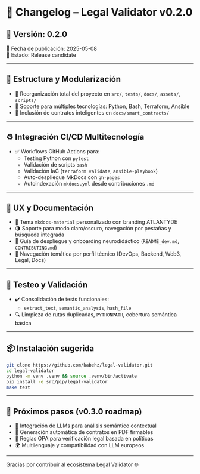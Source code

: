 # 🧾 Changelog – Legal Validator v0.2.0

## 🚀 Versión: 0.2.0
📅 Fecha de publicación: 2025-05-08  
🔖 Estado: Release candidate

---

## 🧱 Estructura y Modularización

- 🔀 Reorganización total del proyecto en `src/`, `tests/`, `docs/`, `assets/`, `scripts/`
- 📂 Soporte para múltiples tecnologías: Python, Bash, Terraform, Ansible
- 📜 Inclusión de contratos inteligentes en `docs/smart_contracts/`

---

## ⚙️ Integración CI/CD Multitecnología

- ✅ Workflows GitHub Actions para:
  - Testing Python con `pytest`
  - Validación de scripts `bash`
  - Validación IaC (`terraform validate`, `ansible-playbook`)
  - Auto-despliegue MkDocs con `gh-pages`
  - Autoindexación `mkdocs.yml` desde contribuciones `.md`

---

## 🧠 UX y Documentación

- 🎨 Tema `mkdocs-material` personalizado con branding ATLANTYDE
- 🌗 Soporte para modo claro/oscuro, navegación por pestañas y búsqueda integrada
- 📘 Guía de despliegue y onboarding neurodidáctico (`README_dev.md`, `CONTRIBUTING.md`)
- 🔄 Navegación temática por perfil técnico (DevOps, Backend, Web3, Legal, Docs)

---

## 🧪 Testeo y Validación

- ✔️ Consolidación de tests funcionales:
  - `extract_text`, `semantic_analysis`, `hash_file`
- 🔍 Limpieza de rutas duplicadas, `PYTHONPATH`, cobertura semántica básica

---

## 📦 Instalación sugerida

```bash
git clone https://github.com/kabehz/legal-validator.git
cd legal-validator
python -m venv .venv && source .venv/bin/activate
pip install -e src/pip/legal-validator
make test
```

---

## 🧬 Próximos pasos (v0.3.0 roadmap)

- 🤖 Integración de LLMs para análisis semántico contextual
- 🧾 Generación automática de contratos en PDF firmables
- 🔐 Reglas OPA para verificación legal basada en políticas
- 🌍 Multilenguaje y compatibilidad con LLM europeos

---

Gracias por contribuir al ecosistema Legal Validator 🌐